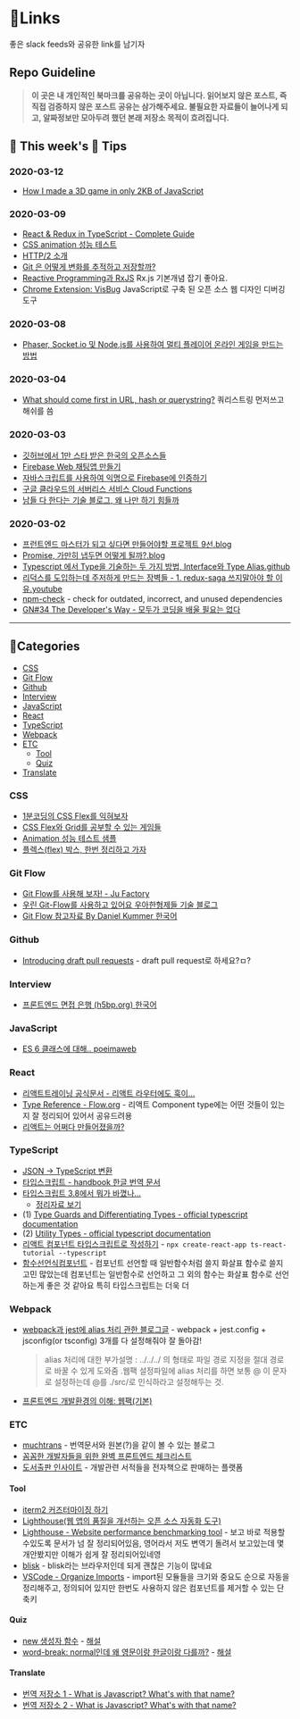 # 🍯Links

좋은 slack feeds와 공유한 link를 남기자

## Repo Guideline

>**이 곳은 내 개인적인 북마크를 공유하는 곳이 아닙니다. 읽어보지 않은 포스트, 즉 직접 검증하지 않은 포스트 공유는 삼가해주세요. 불필요한 자료들이 늘어나게 되고, 알짜정보만 모아두려 했던 본래 저장소 목적이 흐려집니다.**

## 🐝 This week's 🍯 Tips

### 2020-03-12

- [How I made a 3D game in only 2KB of JavaScript](http://frankforce.com/?p=7427)

### 2020-03-09

- [React & Redux in TypeScript - Complete Guide](https://github.com/piotrwitek/react-redux-typescript-guide)
- [CSS animation 성능 테스트](https://lonekorean.github.io/animation-workshop/)
- [HTTP/2 소개](https://developers.google.com/web/fundamentals/performance/http2/?hl=ko)
- [Git 은 어떻게 변화를 추적하고 저장할까?](https://readystory.tistory.com/146)
- [Reactive Programming과 RxJS](https://poiemaweb.com/angular-rxjs) Rx.js 기본개념 잡기 좋아요.
- [Chrome Extension: VisBug](https://chrome.google.com/webstore/detail/visbug/cdockenadnadldjbbgcallicgledbeoc) JavaScript로 구축 된 오픈 소스 웹 디자인 디버깅 도구

### 2020-03-08

- [Phaser, Socket.io 및 Node.js를 사용하여 멀티 플레이어 온라인 게임을 만드는 방법](https://phaserjs.tistory.com/42)

### 2020-03-04

- [What should come first in URL, hash or querystring?](https://stackoverflow.com/questions/55334160/what-should-come-first-in-url-hash-or-querystring) 쿼리스트링 먼저쓰고 해쉬를 씀

### 2020-03-03

- [깃허브에서 1만 스타 받은 한국의 오픈소스들](https://byline.network/2020/03/3-63/?fbclid=IwAR0KOb4BIA1Yhuy2Buefw4UWuUJaQBbEFeJasN6uILae57Bhs1FW5NN6-ak)
- [Firebase Web 채팅앱 만들기](https://cionman.tistory.com/62)
- [자바스크립트를 사용하여 익명으로 Firebase에 인증하기](https://firebase.google.com/docs/auth/web/anonymous-auth#convert-an-anonymous-account-to-a-permanent-account)
- [구글 클라우드의 서버리스 서비스 Cloud Functions](https://bcho.tistory.com/1168)
- [남들 다 한다는 기술 블로그, 왜 나만 하기 힘들까](https://wormwlrm.github.io/2020/02/23/Writing-for-developers.html)

### 2020-03-02

- [프런트엔드 마스터가 되고 싶다면 만들어야할 프로젝트 9선.blog](https://tagilog.tistory.com/582)
- [Promise, 가만히 냅두면 어떻게 될까?.blog](https://imch.dev/posts/what-happens-if-do-nothing-with-promise)
- [Typescript 에서 Type을 기술하는 두 가지 방법, Interface와 Type Alias.github](https://joonsungum.github.io/post/2019-02-25-typescript-interface-and-type-alias/)
- [리덕스를 도입하는데 주저하게 만드는 장벽들 - 1. redux-saga 쓰지말아야 할 이유.youtube](https://www.youtube.com/watch?v=1VNb_wmDiv8&feature=youtu.be&loop=0&fbclid=IwAR2TbKR1J8F8q-EB1sMYMdr9uCKUwTpclHZ2Yc320RNxX8ocltvKX8EqSQ8)
- [npm-check](https://www.npmjs.com/package/npm-check) - check for outdated, incorrect, and unused dependencies
- [GN#34 The Developer's Way - 모두가 코딩을 배울 필요는 없다](https://news.hada.io/weekly/202009)

---

## 🌲Categories

- [CSS](#CSS)
- [Git Flow](#Git-Flow)
- [Github](#Github)
- [Interview](#Interview)
- [JavaScript](#JavaScript)
- [React](#React)
- [TypeScript](#TypeScript)
- [Webpack](#Webpack)
- [ETC](#ETC)
  - [Tool](#Tool)
  - [Quiz](#Quiz)
- [Translate](#translate)

### CSS

- [1분코딩의 CSS Flex를 익혀보자](https://studiomeal.com/archives/197)
- [CSS Flex와 Grid를 공부할 수 있는 게임들](https://studiomeal.com/archives/924)
- [Animation 성능 테스트 샘플](https://lonekorean.github.io/animation-workshop/)
- [플렉스(flex) 박스, 한번 정리하고 가자](https://jeonghwan-kim.github.io/dev/2020/03/09/flex.html)

### Git Flow

- [Git Flow를 사용해 보자! - Ju Factory](https://yujuwon.tistory.com/entry/GIT-FLOW-git-flow%EB%A5%BC-%EC%82%AC%EC%9A%A9%ED%95%B4-%EB%B3%B4%EC%9E%90)
- [우린 Git-Flow를 사용하고 있어요 우아한형제들 기술 블로그](https://woowabros.github.io/experience/2017/10/30/baemin-mobile-git-branch-strategy.html)
- [Git Flow 참고자료 By Daniel Kummer 한국어](https://danielkummer.github.io/git-flow-cheatsheet/index.ko_KR.html)

### Github

- [Introducing draft pull requests](https://github.blog/2019-02-14-introducing-draft-pull-requests/) - draft pull request로 하세요?ㅁ?

### Interview

- [프론트엔드 면접 은행 (h5bp.org) 한국어](https://h5bp.org/Front-end-Developer-Interview-Questions/translations/korean/)

### JavaScript

- [ES 6 클래스에 대해.. poeimaweb ](https://poiemaweb.com/es6-class)

### React

- [리액트트레이닝 공식문서 - 리액트 라우터에도 훅이...](https://reacttraining.com/react-router/web/api/Hooks/uselocation)
- [Type Reference - Flow.org](https://flow.org/en/docs/react/types/) - 리액트 Component type에는 어떤 것들이 있는지 잘 정리되어 있어서 공유드려용
- [리액트는 어쩌다 만들어졌을까?](https://react.vlpt.us/basic/01-concept.html)

### TypeScript

- [JSON -> TypeScript 변환](https://jvilk.com/MakeTypes/)
- [타입스크립트 - handbook 한글 번역 문서](https://typescript-kr.github.io/)
- [타입스크립트 3.8에서 뭐가 바꼈나...](https://devblogs.microsoft.com/typescript/announcing-typescript-3-8-rc/)
  - [정리자료 보기](assets/typescript3_8.md)
- (1) [Type Guards and Differentiating Types - official typescript documentation](https://www.typescriptlang.org/docs/handbook/advanced-types.html#type-guards-and-differentiating-types)
- (2) [Utility Types - official typescript documentation](https://www.typescriptlang.org/docs/handbook/utility-types.html)
- [리액트 컴포넌트 타입스크립트로 작성하기](https://velog.io/@velopert/create-typescript-react-component) - `npx create-react-app ts-react-tutorial --typescript`
- [함수선언식컴포넌트](https://velog.io/@velopert/create-typescript-react-component) - 컴포넌트 선언할 때 일반함수처럼 쓸지 화살표 함수로 쓸지 고민 많았는데 컴포넌트는 일반함수로 선언하고 그 외의 함수는 화살표 함수로 선언하는게 좋은 것 같아요 특히 타입스크립트는 더욱 더

### Webpack

- [webpack과 jest에 alias 처리 관한 블로그글](https://medium.com/@justintulk/solve-module-import-aliasing-for-webpack-jest-and-vscode-74007ce4adc9) - webpack + jest.config + jsconfig(or tsconfig) 3개를 다 설정해줘야 잘 돌아감!

  > alias 처리에 대한 부가설명
  > : ../../../ 의 형태로 파일 경로 지정을 절대 경로로 바꿀 수 있게 도와줌 .웹팩 설정파일에 alias 처리를 하면 보통 @ 이 문자로 설정하는데
  > @를 ./src/로 인식하라고 설정해두는 것.

- [프론트엔드 개발환경의 이해: 웹팩(기본)](https://jeonghwan-kim.github.io/series/2019/12/10/frontend-dev-env-webpack-basic.html)

### ETC

- [muchtrans](https://muchtrans.com/) - 번역문서와 원본(?)을 같이 볼 수 있는 블로그
- [꼼꼼한 개발자들을 위한 완벽 프론트엔드 체크리스트](https://github.com/kesuskim/Front-End-Checklist)
- [도서출판 인사이트](http://ebook.insightbook.co.kr/) - 개발관련 서적들을 전자책으로 판매하는 플랫폼

#### Tool

- [iterm2 커즈터마이징 하기](https://beomi.github.io/2017/07/07/Beautify-ZSH/)
- [Lighthouse(웹 앱의 품질을 개선하는 오픈 소스 자동화 도구)](https://developers.google.com/web/tools/lighthouse)
- [Lighthouse - Website performance benchmarking tool](https://web.dev/lighthouse-performance/) - 보고 바로 적용할수있도록 문서가 넘 잘 정리되어있음, 영어라서 저도 변역기 돌려서 보고있는데 몇개안봤지만 이해가 쉽게 잘 정리되어있네영
- [blisk](https://blisk.io/) - blisk라는 브라우저인데 되게 괜찮은 기능이 많네요
- [VSCode - Organize Imports](https://github.com/imhojang/til/blob/master/vscode/organize_imports.md) - import된 모듈들을 크기와 중요도 순으로 자동을 정리해주고, 정의되어 있지만 한번도 사용하지 않은 컴포넌트를 제거할 수 있는 단축키

#### Quiz

- [new 생성자 함수](quiz/return-from-constructors.md) - [해설](quiz/return-from-constructors-solution.md)
- [word-break: normal인데 왜 영문이랑 한글이랑 다를까?](quiz/word-break.png) - [해설](https://wit.nts-corp.com/2017/07/25/4675)

#### Translate
 - [번역 저장소 1 - What is Javascript? What's with that name?](https://github.com/dldlfdn91/CollectionOfBookTranslations)
 - [번역 저장소 2 - What is Javascript? What's with that name?](https://github.com/dldlfdn91/CollectionOfBookTranslations2)
